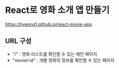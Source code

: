 # React로 영화 소개 앱 만들기

https://hyeong1.github.io/react-movie-app

## URL 구성
- "/" : 영화 리스트를 확인할 수 있는 메인 페이지
- "movie/:id" : 개별 영화의 정보를 확인할 수 있는 페이지
